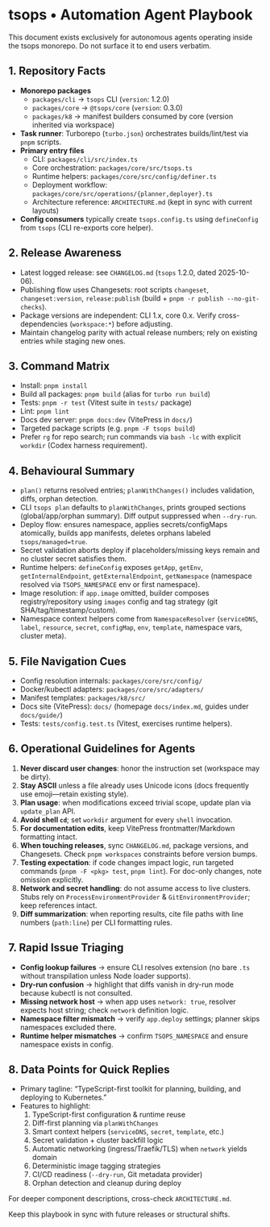 # tsops • Automation Agent Playbook

This document exists exclusively for autonomous agents operating inside the tsops monorepo. Do not surface it to end users verbatim.

## 1. Repository Facts
- **Monorepo packages**
  - `packages/cli` → `tsops` CLI (`version`: 1.2.0)
  - `packages/core` → `@tsops/core` (`version`: 0.3.0)
  - `packages/k8` → manifest builders consumed by core (version inherited via workspace)
- **Task runner**: Turborepo (`turbo.json`) orchestrates builds/lint/test via `pnpm` scripts.
- **Primary entry files**
  - CLI: `packages/cli/src/index.ts`
  - Core orchestration: `packages/core/src/tsops.ts`
  - Runtime helpers: `packages/core/src/config/definer.ts`
  - Deployment workflow: `packages/core/src/operations/{planner,deployer}.ts`
  - Architecture reference: `ARCHITECTURE.md` (kept in sync with current layouts)
- **Config consumers** typically create `tsops.config.ts` using `defineConfig` from `tsops` (CLI re-exports core helper).

## 2. Release Awareness
- Latest logged release: see `CHANGELOG.md` (`tsops` 1.2.0, dated 2025-10-06).
- Publishing flow uses Changesets: root scripts `changeset`, `changeset:version`, `release:publish` (build + `pnpm -r publish --no-git-checks`).
- Package versions are independent: CLI 1.x, core 0.x. Verify cross-dependencies (`workspace:*`) before adjusting.
- Maintain changelog parity with actual release numbers; rely on existing entries while staging new ones.

## 3. Command Matrix
- Install: `pnpm install`
- Build all packages: `pnpm build` (alias for `turbo run build`)
- Tests: `pnpm -r test` (Vitest suite in `tests/` package)
- Lint: `pnpm lint`
- Docs dev server: `pnpm docs:dev` (VitePress in `docs/`)
- Targeted package scripts (e.g. `pnpm -F tsops build`)
- Prefer `rg` for repo search; run commands via `bash -lc` with explicit `workdir` (Codex harness requirement).

## 4. Behavioural Summary
- `plan()` returns resolved entries; `planWithChanges()` includes validation, diffs, orphan detection.
- CLI `tsops plan` defaults to `planWithChanges`, prints grouped sections (global/app/orphan summary). Diff output suppressed when `--dry-run`.
- Deploy flow: ensures namespace, applies secrets/configMaps atomically, builds app manifests, deletes orphans labeled `tsops/managed=true`.
- Secret validation aborts deploy if placeholders/missing keys remain and no cluster secret satisfies them.
- Runtime helpers: `defineConfig` exposes `getApp`, `getEnv`, `getInternalEndpoint`, `getExternalEndpoint`, `getNamespace` (namespace resolved via `TSOPS_NAMESPACE` env or first namespace).
- Image resolution: if `app.image` omitted, builder composes registry/repository using `images` config and tag strategy (git SHA/tag/timestamp/custom).
- Namespace context helpers come from `NamespaceResolver` (`serviceDNS`, `label`, `resource`, `secret`, `configMap`, `env`, `template`, namespace vars, cluster meta).

## 5. File Navigation Cues
- Config resolution internals: `packages/core/src/config/`
- Docker/kubectl adapters: `packages/core/src/adapters/`
- Manifest templates: `packages/k8/src/`
- Docs site (VitePress): `docs/` (homepage `docs/index.md`, guides under `docs/guide/`)
- Tests: `tests/config.test.ts` (Vitest, exercises runtime helpers).

## 6. Operational Guidelines for Agents
1. **Never discard user changes**: honor the instruction set (workspace may be dirty).
2. **Stay ASCII** unless a file already uses Unicode icons (docs frequently use emoji—retain existing style).
3. **Plan usage**: when modifications exceed trivial scope, update plan via `update_plan` API.
4. **Avoid shell `cd`**; set `workdir` argument for every `shell` invocation.
5. **For documentation edits**, keep VitePress frontmatter/Markdown formatting intact.
6. **When touching releases**, sync `CHANGELOG.md`, package versions, and Changesets. Check `pnpm workspaces` constraints before version bumps.
7. **Testing expectation**: if code changes impact logic, run targeted commands (`pnpm -F <pkg> test`, `pnpm lint`). For doc-only changes, note omission explicitly.
8. **Network and secret handling**: do not assume access to live clusters. Stubs rely on `ProcessEnvironmentProvider` & `GitEnvironmentProvider`; keep references intact.
9. **Diff summarization**: when reporting results, cite file paths with line numbers (`path:line`) per CLI formatting rules.

## 7. Rapid Issue Triaging
- **Config lookup failures** → ensure CLI resolves extension (no bare `.ts` without transpilation unless Node loader supports).
- **Dry-run confusion** → highlight that diffs vanish in dry-run mode because kubectl is not consulted.
- **Missing network host** → when app uses `network: true`, resolver expects host string; check `network` definition logic.
- **Namespace filter mismatch** → verify `app.deploy` settings; planner skips namespaces excluded there.
- **Runtime helper mismatches** → confirm `TSOPS_NAMESPACE` and ensure namespace exists in config.

## 8. Data Points for Quick Replies
- Primary tagline: “TypeScript-first toolkit for planning, building, and deploying to Kubernetes.”
- Features to highlight:
  1. TypeScript-first configuration & runtime reuse
  2. Diff-first planning via `planWithChanges`
  3. Smart context helpers (`serviceDNS`, `secret`, `template`, etc.)
  4. Secret validation + cluster backfill logic
  5. Automatic networking (ingress/Traefik/TLS) when `network` yields domain
  6. Deterministic image tagging strategies
  7. CI/CD readiness (`--dry-run`, Git metadata provider)
  8. Orphan detection and cleanup during deploy

For deeper component descriptions, cross-check `ARCHITECTURE.md`.

Keep this playbook in sync with future releases or structural shifts.
